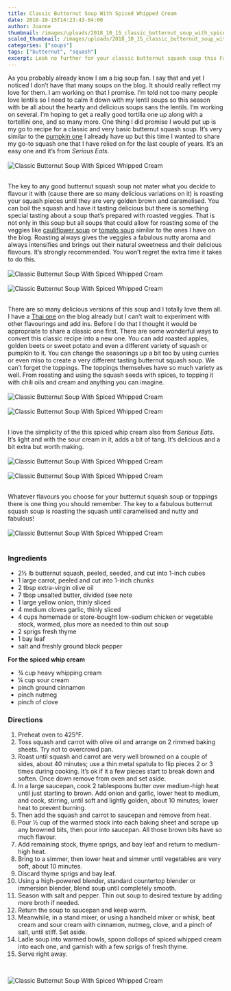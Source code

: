 ```yaml
---
title: Classic Butternut Soup With Spiced Whipped Cream
date: 2018-10-15T14:23:43-04:00
author: Joanne
thumbnail: /images/uploads/2018_10_15_classic_butternut_soup_with_spiced_whipped_cream_1.jpg
scaled_thumbnail: /images/uploads/2018_10_15_classic_butternut_soup_with_spiced_whipped_cream_0.jpg
categories: ["soups"]
tags: ["butternut", "squash"]
excerpt: Look no further for your classic butternut squash soup this Fall
---
```


As you probably already know I am a big soup fan. I say that and yet I noticed I don’t have that many soups on the blog. It should really reflect my love for them. I am working on that I promise. I’m told not too many people love lentils so I need to calm it down with my lentil soups so this season with be all about the hearty and delicious soups sans the lentils. I’m working on several. I’m hoping to get a really good tortilla one up along with a tortellini one, and so many more. One thing I did promise I would put up is my go to recipe for a classic and very basic butternut squash soup. It’s very similar to the [pumpkin one](https://www.oliveandmango.com/roasted-pumpkin-soup/) I already have up but this time I wanted to share my go-to squash one that I have relied on for the last couple of years. It’s an easy one and it’s from _Serious Eats_.
</br>
</br>
![Classic Butternut Soup With Spiced Whipped Cream](/images/uploads/2018_10_15_classic_butternut_soup_with_spiced_whipped_cream_2.jpg)
</br>
</br>

The key to any good butternut squash soup not mater what you decide to flavour it with (cause there are so many delicious variations on it) is roasting your squash pieces until they are very golden brown and caramelised. You can boil the squash and have it tasting delicious but there is something special tasting about a soup that’s prepared with roasted veggies. That is not only in this soup but all soups that could allow for roasting some of the veggies like [cauliflower soup](https://www.oliveandmango.com/creamy-corn-chowder/) or [tomato soup](https://www.oliveandmango.com/roasted-tomato-and-sweet-potato-soup/) similar to the ones I have on the blog. Roasting always gives the veggies a fabulous nutty aroma and always intensifies and brings out their natural sweetness and their delicious flavours. It’s strongly recommended. You won’t regret the extra time it takes to do this.
</br>
</br>
![Classic Butternut Soup With Spiced Whipped Cream](/images/uploads/2018_10_15_classic_butternut_soup_with_spiced_whipped_cream_3.jpg)
</br>
</br>
![Classic Butternut Soup With Spiced Whipped Cream](/images/uploads/2018_10_15_classic_butternut_soup_with_spiced_whipped_cream_4.jpg)
</br>
</br>

There are so many delicious versions of this soup and I totally love them all. I have a [Thai one](https://www.oliveandmango.com/thai-spiced-roasted-butternut-squash-soup/) on the blog already but I can’t wait to experiment with other flavourings and add ins. Before I do that I thought it would be appropriate to share a classic one first. There are some wonderful ways to convert this classic recipe into a new one. You can add roasted apples, golden beets or sweet potato and even a different variety of squash or pumpkin to it. You can change the seasonings up a bit too by using curries or even miso to create a very different tasting butternut squash soup. We can’t forget the toppings. The toppings themselves have so much variety as well. From roasting and using the squash seeds with spices, to topping it with chili oils and cream and anything you can imagine.
</br>
</br>
![Classic Butternut Soup With Spiced Whipped Cream](/images/uploads/2018_10_15_classic_butternut_soup_with_spiced_whipped_cream_5.jpg)
</br>
</br>
![Classic Butternut Soup With Spiced Whipped Cream](/images/uploads/2018_10_15_classic_butternut_soup_with_spiced_whipped_cream_6.jpg)
</br>
</br>

I love the simplicity of the this spiced whip cream also from _Serious Eats_. It’s light and with the sour cream in it, adds a bit of tang. It’s delicious and a bit extra but worth making.
</br>
</br>
![Classic Butternut Soup With Spiced Whipped Cream](/images/uploads/2018_10_15_classic_butternut_soup_with_spiced_whipped_cream_7.jpg)
</br>
</br>
![Classic Butternut Soup With Spiced Whipped Cream](/images/uploads/2018_10_15_classic_butternut_soup_with_spiced_whipped_cream_8.jpg)
</br>
</br>

Whatever flavours you choose for your butternut squash soup or toppings there is one thing you should remember. The key to a fabulous butternut squash soup is roasting the squash until caramelised and nutty and fabulous! 
</br>
</br>
![Classic Butternut Soup With Spiced Whipped Cream](/images/uploads/2018_10_15_classic_butternut_soup_with_spiced_whipped_cream_9.jpg)
</br>
</br>

### Ingredients

* 2&frac12; lb butternut squash, peeled, seeded, and cut into 1-inch cubes
* 1 large carrot, peeled and cut into 1-inch chunks
* 2 tbsp extra-virgin olive oil
* 7 tbsp unsalted butter, divided (see note
* 1 large yellow onion, thinly sliced
* 4 medium cloves garlic, thinly sliced
* 4 cups homemade or store-bought low-sodium chicken or vegetable stock, warmed, plus more as needed to thin out soup
* 2 sprigs fresh thyme
* 1 bay leaf
* salt and freshly ground black pepper

__For the spiced whip cream__

* &frac34; cup heavy whipping cream
* &frac14; cup  sour cream
* pinch ground cinnamon
* pinch nutmeg
* pinch of clove

### Directions 

1. Preheat oven to 425°F. 
2. Toss squash and carrot with olive oil and arrange on 2 rimmed baking sheets. Try not to overcrowd pan. 
3. Roast until squash and carrot are very well browned on a couple of sides, about 40 minutes; use a thin metal spatula to flip pieces 2 or 3 times during cooking. It’s ok if it a few pieces start to break down and soften. Once down remove from oven and set aside. 
4. In a large saucepan, cook 2 tablespoons butter over medium-high heat until just starting to brown. Add onion and garlic, lower heat to medium, and cook, stirring, until soft and lightly golden, about 10 minutes; lower heat to prevent burning.
5. Then add the squash and carrot to saucepan and remove from heat. 
6. Pour &frac12; cup of the warmed stock into each baking sheet and scrape up any browned bits, then pour into saucepan. All those brown bits have so much flavour. 
7. Add remaining stock, thyme sprigs, and bay leaf and return to medium-high heat. 
8. Bring to a simmer, then lower heat and simmer until vegetables are very soft, about 10 minutes. 
9. Discard thyme sprigs and bay leaf. 
10. Using a high-powered blender, standard countertop blender or immersion blender, blend soup until completely smooth. 
11. Season with salt and pepper. Thin out soup to desired texture by adding more broth if needed. 
12. Return the soup to saucepan and keep warm.
13. Meanwhile, in a stand mixer, or using a handheld mixer or whisk, beat cream and sour cream with cinnamon, nutmeg, clove, and a pinch of salt, until stiff. Set aside.
14. Ladle soup into warmed bowls, spoon dollops of spiced whipped cream into each one, and garnish with a few sprigs of fresh thyme.
15. Serve right away.
</br>

![Classic Butternut Soup With Spiced Whipped Cream](/images/uploads/2018_10_15_classic_butternut_soup_with_spiced_whipped_cream_10.jpg)
